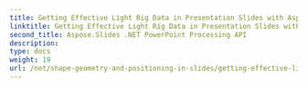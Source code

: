 ```yaml
---
title: Getting Effective Light Rig Data in Presentation Slides with Aspose.Slides
linktitle: Getting Effective Light Rig Data in Presentation Slides with Aspose.Slides
second_title: Aspose.Slides .NET PowerPoint Processing API
description: 
type: docs
weight: 19
url: /net/shape-geometry-and-positioning-in-slides/getting-effective-light-rig-data/
---
```

